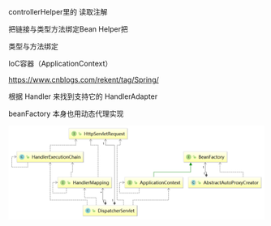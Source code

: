 controllerHelper里的 读取注解

把链接与类型方法绑定Bean Helper把

类型与方法绑定

IoC容器（ApplicationContext）

https://www.cnblogs.com/rekent/tag/Spring/

根据 Handler 来找到支持它的 HandlerAdapter


beanFactory 本身也用动态代理实现

![avatar](https://github.com/hycPerson/Interview/blob/master/pics/Spring%E6%BA%90%E7%A0%81.png)
